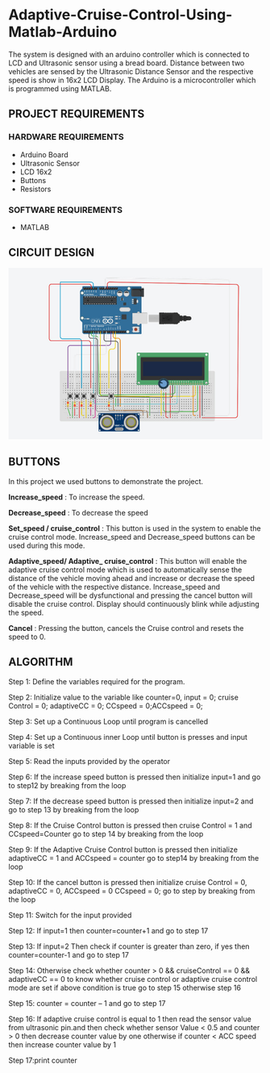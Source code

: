 # Adaptive-Cruise-Control-Using-Matlab-Arduino

The system is designed with an arduino controller which is connected to LCD and Ultrasonic sensor using a bread board. Distance between two vehicles are sensed by the Ultrasonic Distance Sensor and the respective speed is show in 16x2 LCD Display. The Arduino is a microcontroller which is programmed using MATLAB.

## PROJECT REQUIREMENTS
### HARDWARE REQUIREMENTS
  - Arduino Board
  - Ultrasonic Sensor
  - LCD 16x2
  - Buttons
  - Resistors
### SOFTWARE REQUIREMENTS
  - MATLAB

## CIRCUIT DESIGN
![alt text](https://github.com/kushalchotaliya12/Adaptive-Cruise-Control-Using-Matlab-Arduino/blob/master/Circuit_Design.jpeg)

## BUTTONS
In this project we used buttons to demonstrate the project.

<b>Increase_speed</b> : To increase the speed.

<b>Decrease_speed</b> : To decrease the speed

<b>Set_speed / cruise_control</b> : This button is used in the system to enable the cruise control mode. Increase_speed and Decrease_speed buttons can be used during this mode.

<b>Adaptive_speed/ Adaptive_ cruise_control</b> : This button will enable the adaptive cruise control mode which is used to automatically sense the distance of the vehicle moving ahead and increase or decrease the speed of the vehicle with the respective distance. Increase_speed and Decrease_speed will be dysfunctional and pressing the cancel button will disable the cruise control. Display should continuously blink while adjusting the speed.

<b>Cancel</b> : Pressing the button, cancels the Cruise control and resets the speed to 0.

## ALGORITHM

Step 1: Define the variables required for the program.<br/>

Step 2: Initialize value to the variable like counter=0, input = 0; cruise Control = 0; adaptiveCC = 0; CCspeed = 0;ACCspeed =  0;<br/>

Step 3: Set up a Continuous Loop until program is cancelled<br/>

Step 4: Set up a Continuous inner Loop until button is presses and input variable is set<br/>

Step 5: Read the inputs provided by the operator<br/>

Step 6: If the increase speed button is pressed then initialize input=1 and go to step12 by breaking from the loop<br/>

Step 7: If the decrease speed button is pressed then initialize input=2 and go to step 13 by breaking from the loop<br/>

Step 8: If the Cruise Control button is pressed then cruise Control = 1 and CCspeed=Counter go to step 14 by breaking from the loop<br/>

Step 9: If the Adaptive Cruise Control button is pressed then initialize adaptiveCC = 1 and ACCspeed = counter go to step14 by breaking from the loop<br/>

Step 10: If the cancel button is pressed then initialize cruise Control = 0, adaptiveCC = 0, ACCspeed = 0 CCspeed = 0; go to step by breaking from the loop<br/>

Step 11: Switch for the input provided<br/>

Step 12: If input=1 then counter=counter+1 and go to step 17<br/>

Step 13: If input=2 Then check if counter is greater than zero, if yes then counter=counter-1 and go to step 17<br/>

Step 14: Otherwise check whether counter > 0 && cruiseControl == 0 && adaptiveCC == 0 to know whether cruise control or adaptive cruise control mode are set if above condition is true go to step 15 otherwise step 16<br/>

Step 15: counter = counter – 1 and go to step 17<br/>

Step 16: If adaptive cruise control is equal to 1 then read the sensor value from ultrasonic pin.and then check whether sensor Value < 0.5 and counter > 0 then decrease counter value by one otherwise if counter < ACC speed then increase counter value by 1<br/>

Step 17:print counter<br/>
